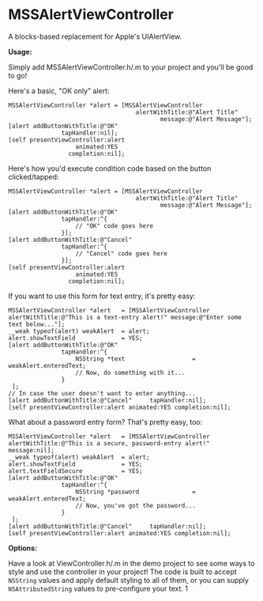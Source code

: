 # MSSAlertViewController
A blocks-based replacement for Apple's UIAlertView.

<b>Usage:</b>

Simply add MSSAlertViewController.h/.m to your project and you'll be good to go!


Here's a basic, "OK only" alert:

    MSSAlertViewController *alert = [MSSAlertViewController 
                                        alertWithTitle:@"Alert Title" 
                                               message:@"Alert Message"];
    [alert addButtonWithTitle:@"OK" 
                   tapHandler:nil];
    [self presentViewController:alert
                       animated:YES
                     completion:nil];


Here's how you'd execute condition code based on the button clicked/tapped:

    MSSAlertViewController *alert = [MSSAlertViewController 
                                        alertWithTitle:@"Alert Title" 
                                               message:@"Alert Message"];
    [alert addButtonWithTitle:@"OK" 
                   tapHandler:^{
                       // "OK" code goes here
                   }];
    [alert addButtonWithTitle:@"Cancel" 
                   tapHandler:^{
                       // "Cancel" code goes here
                   }];                   
    [self presentViewController:alert
                       animated:YES
                     completion:nil];


If you want to use this form for text entry, it's pretty easy:

    MSSAlertViewController *alert   = [MSSAlertViewController alertWithTitle:@"This is a text-entry alert!" message:@"Enter some text below..."];
    __weak typeof(alert) weakAlert  = alert;
    alert.showTextField             = YES;
    [alert addButtonWithTitle:@"OK"
                   tapHandler:^{
                       NSString *text                   = weakAlert.enteredText;
                       // Now, do something with it...
                   }
     ];
    // In case the user doesn't want to enter anything...
    [alert addButtonWithTitle:@"Cancel"     tapHandler:nil];
    [self presentViewController:alert animated:YES completion:nil];
    
What about a password entry form? That's pretty easy, too:

    MSSAlertViewController *alert   = [MSSAlertViewController alertWithTitle:@"This is a secure, password-entry alert!" message:nil];
    __weak typeof(alert) weakAlert  = alert;
    alert.showTextField             = YES;
    alert.textFieldSecure           = YES;
    [alert addButtonWithTitle:@"OK"
                   tapHandler:^{
                       NSString *password               = weakAlert.enteredText;
                       // Now, you've got the password...
                   }
     ];
    [alert addButtonWithTitle:@"Cancel"     tapHandler:nil];
    [self presentViewController:alert animated:YES completion:nil];

<b>Options:</b>

Have a look at ViewController.h/.m in the demo project to see some ways to style
and use the controller in your project! The code is built to accept `NSString` values
and apply default styling to all of them, or you can supply `NSAttributedString`
values to pre-configure your text. 1
